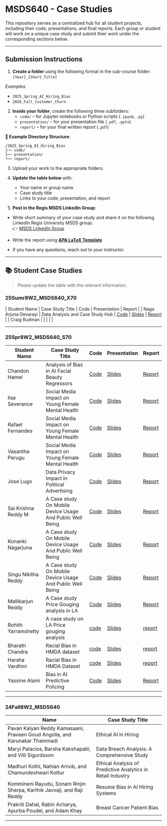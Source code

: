 # MSDS640 - Case Studies

This repository serves as a centralized hub for all student projects, including their code, presentations, and final reports. Each group or student will work on a unique case study and submit their work under the corresponding sections below.

---

## Submission Instructions
1. **Create a folder** using the following format in the sub-course folder:
   `[Year]_[Short_Title]`
      
*Examples:*
- `2025_Spring_AI_Hiring_Bias`
- `2026_Fall_Customer_Churn`
  
2. **Inside your folder**, create the following three subfolders:
   - `code/` – for Jupyter notebooks or Python scripts (`.ipynb`, `.py`)
   - `presentation/` – for your presentation file (`.pdf`, `.pptx`)
   - `report/` – for your final written report (`.pdf`)

**📁 Example Directory Structure**:
```plaintext
/2025_Spring_AI_Hiring_Bias
├── code/
├── presentation/
└── report/
```

3. Upload your work to the appropriate folders.
4. **Update the table below** with:
   - Your name or group name
   - Case study title
   - Links to your code, presentation, and report

5. **Post in the Regis MSDS LinkedIn Group**:
- Write short summary of your case study and share it on the following LinkedIn Regis University MSDS group:  
  👉 [MSDS LinkedIn Group](https://www.linkedin.com/groups/12682252/)

- Write the report using [**APA LaTeX Template**](https://github.com/iamgmujtaba/LaTeX-APA_Template)
- If you have any questions, reach out to your instructor.

---

## 📚 Student Case Studies

> Please update the table with the relevant information.

 

### 25Sumr8W2_MSDS640_X70
| Student Name | Case Study Title | Code | Presentation | Report |
| Naga Arjuna Devarayi | Data Analysis and Case Study Hub | [Code](25Sumr8W2_MSDS640_X70/2025_Summer_Data_Analysis_CaseStudy/code) | [Slides](25Sumr8W2_MSDS640_X70/2025_Summer_Data_Analysis_CaseStudy/presentation/Data_Analysis_and_Case_Study_Hub_Presentation_Final.pptx) | [Report](25Sumr8W2_MSDS640_X70/2025_Summer_Data_Analysis_CaseStudy/report/Report.pdf) |
| Craig Rudman | | | | |

---

### 25Spr8W2_MSDS640_S70

| Student Name | Case Study Title | Code | Presentation | Report |
|--------------|------------------|------|--------------|--------|
| Chandon Hamel| Analysis of Bias in AI Facial Beauty Regressors | [Code](25Spr8W2_MSDS640_S70/2025_Spring_AI_Beauty_Bias/code) | [Slides](25Spr8W2_MSDS640_S70/2025_Spring_AI_Beauty_Bias/presentation/final_presentation_hamel.pdf) | [Report](25Spr8W2_MSDS640_S70/2025_Spring_AI_Beauty_Bias/report/BeautyBias_Hamel.pdf) |
| Ilse Severance| Social Media Impact on Young Female Mental Health | [Code](25Spr8W2_MSDS640_S70/2025_Spring_Social_Media_Mental_Health/code) | [Slides](25Spr8W2_MSDS640_S70/2025_Spring_Social_Media_Mental_Health/presentation/Social_Media_Mental_Health_Rafael_Vasantha_Ilse.pdf) | [Report](25Spr8W2_MSDS640_S70/2025_Spring_Social_Media_Mental_Health/report/MSDS640_Case_Study_Ilse_Rafael_Vasantha.pdf) |
| Rafael Fernandes| Social Media Impact on Young Female Mental Health | [Code](25Spr8W2_MSDS640_S70/2025_Spring_Social_Media_Mental_Health/code) | [Slides](25Spr8W2_MSDS640_S70/2025_Spring_Social_Media_Mental_Health/presentation/Social_Media_Mental_Health_Rafael_Vasantha_Ilse.pdf) | [Report](25Spr8W2_MSDS640_S70/2025_Spring_Social_Media_Mental_Health/report/MSDS640_Case_Study_Ilse_Rafael_Vasantha.pdf) |
| Vasantha Perugu| Social Media Impact on Young Female Mental Health | [Code](25Spr8W2_MSDS640_S70/2025_Spring_Social_Media_Mental_Health/code) | [Slides](25Spr8W2_MSDS640_S70/2025_Spring_Social_Media_Mental_Health/presentation/Social_Media_Mental_Health_Rafael_Vasantha_Ilse.pdf) | [Report](25Spr8W2_MSDS640_S70/2025_Spring_Social_Media_Mental_Health/report/MSDS640_Case_Study_Ilse_Rafael_Vasantha.pdf) |
| Jose Lugo| Data Privacy Impact in Political Advertising | [Code](25Spr8W2_MSDS640_S70/2025_Political_Advertisment_Case_Study/Code) | [Slides](25Spr8W2_MSDS640_S70/2025_Political_Advertisment_Case_Study/Presentation) | [Report](25Spr8W2_MSDS640_S70/2025_Political_Advertisment_Case_Study/Report) |
| Sai Krishna Reddy M| A Case study On Mobile Device Usage And Public Well Being | [Code](25Spr8W2_MSDS640_S70/2025_Spring_A_Case_study_on_Mobile_Device_Usage_and_Public_Well_Being/code.ipynb) | [Slides](25Spr8W2_MSDS640_S70/2025_Spring_A_Case_study_on_Mobile_Device_Usage_and_Public_Well_Being/Presentation.pptx) | [Report](25Spr8W2_MSDS640_S70/2025_Spring_A_Case_study_on_Mobile_Device_Usage_and_Public_Well_Being/report.pdf) |
| Konanki Nagarjuna| A Case study On Mobile Device Usage And Public Well Being | [Code](25Spr8W2_MSDS640_S70/2025_Spring_A_Case_study_on_Mobile_Device_Usage_and_Public_Well_Being/code.ipynb) | [Slides](25Spr8W2_MSDS640_S70/2025_Spring_A_Case_study_on_Mobile_Device_Usage_and_Public_Well_Being/Presentation.pptx) | [Report](25Spr8W2_MSDS640_S70/2025_Spring_A_Case_study_on_Mobile_Device_Usage_and_Public_Well_Being/report.pdf) |
| Singu Nikitha Reddy| A Case study On Mobile Device Usage And Public Well Being | [Code](25Spr8W2_MSDS640_S70/2025_Spring_A_Case_study_on_Mobile_Device_Usage_and_Public_Well_Being/code.ipynb) | [Slides](25Spr8W2_MSDS640_S70/2025_Spring_A_Case_study_on_Mobile_Device_Usage_and_Public_Well_Being/Presentation.pptx) | [Report](25Spr8W2_MSDS640_S70/2025_Spring_A_Case_study_on_Mobile_Device_Usage_and_Public_Well_Being/report.pdf) |
| Mallikarjun Reddy| A Case study Price Gouging analysis in LA| [Code](25Spr8W2_MSDS640_S70/2025_Spring_LA_pricegouging_analysis/code/Rohit%20Case%20Study%20Jupiter%20File.ipynb) | [Slides](25Spr8W2_MSDS640_S70/2025_Spring_LA_pricegouging_analysis/presentation/Rohith%20Case%20Study%20PPT.pptx) | [Report](25Spr8W2_MSDS640_S70/2025_Spring_LA_pricegouging_analysis/report/Rohith%20Yarramshetty%20Report.pdf) |
|Rohith Yarramshetty |A case study on LA Price gouging analysis|[code](25Spr8W2_MSDS640_S70/2025_Spring_LA_pricegouging_analysis/code/Rohit%20Case%20Study%20Jupiter%20File.ipynb)|[Slides](25Spr8W2_MSDS640_S70/2025_Spring_LA_pricegouging_analysis/presentation/Rohith%20Case%20Study%20PPT.pptx)|[report](25Spr8W2_MSDS640_S70/2025_Spring_LA_pricegouging_analysis/report/Rohith%20Yarramshetty%20Report.pdf)
|Bharath Chandra|Racial Bias in HMDA dataset|[code](25Spr8W2_MSDS640_S70/2025_spring_racial_bias_in_hmda_dataset/CODE/Racial_Bias_EDTA.ipynb)|[Slides](25Spr8W2_MSDS640_S70/2025_spring_racial_bias_in_hmda_dataset/presentation/Final-%20Racial%20Bias%20in%20Loan%20Approvals%20(1).pptx)|[report](25Spr8W2_MSDS640_S70/2025_spring_racial_bias_in_hmda_dataset/report/case_study_final_report.pdf)|
|Harsha Vardhini|Racial Bias in HMDA Dataset|[code](25Spr8W2_MSDS640_S70/2025_spring_racial_bias_in_hmda_dataset/CODE/Racial_Bias_EDTA.ipynb)|[Slides](25Spr8W2_MSDS640_S70/2025_spring_racial_bias_in_hmda_dataset/presentation/Final-%20Racial%20Bias%20in%20Loan%20Approvals%20(1).pptx)|[report](25Spr8W2_MSDS640_S70/2025_spring_racial_bias_in_hmda_dataset/report/case_study_final_report.pdf)|
| Yassine Alami|Bias in AI Predictive Policing|[Code](25Spr8W2_MSDS640_S70/2025_Spring_Bias_AI_Predictive_Policing/Code) | [Slides](25Spr8W2_MSDS640_S70/2025_Spring_Bias_AI_Predictive_Policing/Report) | [Report](25Spr8W2_MSDS640_S70/2025_Spring_Bias_AI_Predictive_Policing/Report) |

---


### 24Fall8W2_MSDS640
| Name | Case Study Title | 
|--------------|------------------|
| Pavan Kalyan Reddy Kamasaani, Praveen Goud Angolla, and Karunakar Thammadi| Ethical AI in Hiring | 
| Maryi Palacios, Barsha Kakshapatii, and Villi Sigurdsson |Data Breach Analysis: A Comprehensive Study | 
| Madhuri Kothi, Nahian Arnob, and Chamundeshwari Kottur |Ethical Analysis of Predictive Analytics in Retail Industry |
| Kommineni Rayudu, Sonam Rinjin Sherpa, Karthik Javvaji, and Raji Reddy |Resume Bias in AI Hiring Systems |
| Prakriti Dahal, Rabin Acharya, Apurba Poudel, and Adam Khay |Breast Cancer Patient Bias |

---
